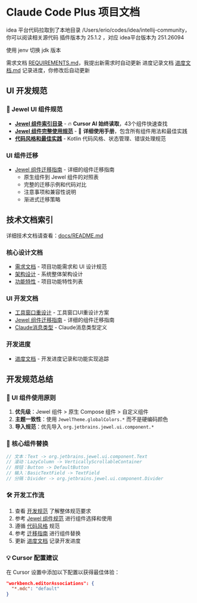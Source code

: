 # Claude Code Plus 项目文档

idea 平台代码拉取到了本地目录 /Users/erio/codes/idea/intellij-community，你可以阅读相关源代码
插件版本为 25.1.2 ，对应 idea平台版本为 251.26094

使用 jenv 切换 jdk 版本

需求文档 [REQUIREMENTS.md](docs/REQUIREMENTS.md)，我提出新需求时自动更新
进度记录文档 [进度文档.md](docs/进度文档.md) 记录进度，你修改后自动更新

## UI 开发规范

### 🎨 Jewel UI 组件规范
- **[Jewel 组件索引目录](.cursor/rules/jewel-component-index.mdc)** - 🔥 **Cursor AI 始终读取**，43个组件快速查找
- **[Jewel 组件完整使用规范](.cursor/rules/jewel-components.mdc)** - 📖 **详细使用手册**，包含所有组件用法和最佳实践
- **[代码风格和最佳实践](.cursor/rules/code-style.mdc)** - Kotlin 代码风格、状态管理、错误处理规范

### UI 组件迁移
- [Jewel 组件迁移指南](docs/JEWEL_COMPONENT_MIGRATION.md) - 详细的组件迁移指南
  - 原生组件到 Jewel 组件的对照表
  - 完整的迁移示例和代码对比
  - 注意事项和兼容性说明
  - 渐进式迁移策略

## 技术文档索引

详细技术文档请查看：[docs/README.md](docs/README.md)

### 核心设计文档
- [需求文档](docs/REQUIREMENTS.md) - 项目功能需求和 UI 设计规范
- [架构设计](docs/ARCHITECTURE.md) - 系统整体架构设计  
- [功能特性](docs/FEATURES.md) - 项目功能特性列表

### UI 开发文档
- [工具窗口重设计](docs/TOOLWINDOW_REDESIGN.md) - 工具窗口UI重设计方案
- [Jewel 组件迁移指南](docs/JEWEL_COMPONENT_MIGRATION.md) - 详细的组件迁移指南
- [Claude消息类型](docs/CLAUDE_MESSAGE_TYPES.md) - Claude消息类型定义

### 开发进度
- [进度文档](docs/进度文档.md) - 开发进度记录和功能实现追踪

## 开发规范总结

### 🎯 UI 组件使用原则
1. **优先级**：Jewel 组件 > 原生 Compose 组件 > 自定义组件
2. **主题一致性**：使用 `JewelTheme.globalColors.*` 而不是硬编码颜色
3. **导入规范**：优先导入 `org.jetbrains.jewel.ui.component.*`

### 📝 核心组件替换
```kotlin
// 文本：Text -> org.jetbrains.jewel.ui.component.Text
// 滚动：LazyColumn -> VerticallyScrollableContainer  
// 按钮：Button -> DefaultButton
// 输入：BasicTextField -> TextField
// 分隔：Divider -> org.jetbrains.jewel.ui.component.Divider
```

### 🛠 开发工作流
1. 查看 [开发规范](.cursor/rules/README.mdc) 了解整体规范要求
2. 参考 [Jewel 组件规范](.cursor/rules/jewel-component-index.mdc) 进行组件选择和使用  
3. 遵循 [代码风格](.cursor/rules/code-style.mdc) 规范
4. 参考 [迁移指南](docs/JEWEL_COMPONENT_MIGRATION.md) 进行组件替换
5. 更新 [进度文档](docs/进度文档.md) 记录开发进度

### 💡 Cursor 配置建议
在 Cursor 设置中添加以下配置以获得最佳体验：
```json
"workbench.editorAssociations": {
  "*.mdc": "default"
}
```